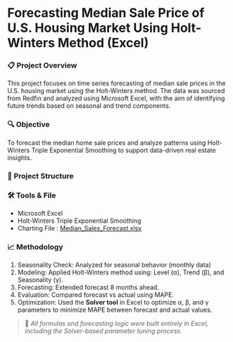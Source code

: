 # Forecasting Median Sale Price of U.S. Housing Market Using Holt-Winters Method (Excel)

### 📋 Project Overview

This project focuses on time series forecasting of median sale prices in the U.S. housing market using the Holt-Winters method. The data was sourced from Redfin and analyzed using Microsoft Excel, with the aim of identifying future trends based on seasonal and trend components.

### 🔍 Objective

To forecast the median home sale prices and analyze patterns using Holt-Winters Triple Exponential Smoothing to support data-driven real estate insights.

### 📁 Project Structure

### 🛠️ Tools & File

- Microsoft Excel
- Holt-Winters Triple Exponential Smoothing
- Charting
File : [Median_Sales_Forecast.xlsx](https://github.com/azizahproject/Median-Sales-Housing-Data-Forecasting/raw/refs/heads/main/Median_Sales_Forecast.xlsx)

### 📈 Methodology

1. Seasonality Check: Analyzed for seasonal behavior (monthly data)  
2. Modeling: Applied Holt-Winters method using: Level (α), Trend (β), and Seasonality (γ).
3. Forecasting: Extended forecast 8 months ahead.
4. Evaluation: Compared forecast vs actual using MAPE.
5. Optimization: Used the **Solver tool** in Excel to optimize α, β, and γ parameters to minimize MAPE between forecast and actual values.

> 📎 *All formulas and forecasting logic were built entirely in Excel, including the Solver-based parameter tuning process.*
